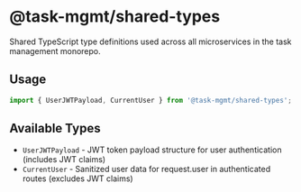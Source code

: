 # @task-mgmt/shared-types

Shared TypeScript type definitions used across all microservices in the task management monorepo.

## Usage

```typescript
import { UserJWTPayload, CurrentUser } from '@task-mgmt/shared-types';
```

## Available Types

- `UserJWTPayload` - JWT token payload structure for user authentication (includes JWT claims)
- `CurrentUser` - Sanitized user data for request.user in authenticated routes (excludes JWT claims)